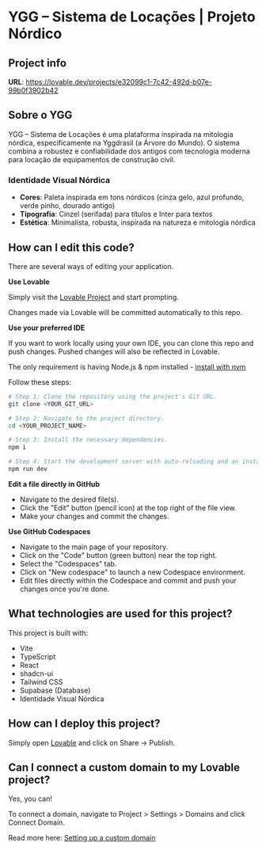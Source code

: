 # YGG – Sistema de Locações | Projeto Nórdico

## Project info

**URL**: https://lovable.dev/projects/e32099c1-7c42-492d-b07e-99b0f3902b42

## Sobre o YGG

YGG – Sistema de Locações é uma plataforma inspirada na mitologia nórdica, especificamente na Yggdrasil (a Árvore do Mundo). O sistema combina a robustez e confiabilidade dos antigos com tecnologia moderna para locação de equipamentos de construção civil.

### Identidade Visual Nórdica

- **Cores**: Paleta inspirada em tons nórdicos (cinza gelo, azul profundo, verde pinho, dourado antigo)
- **Tipografia**: Cinzel (serifada) para títulos e Inter para textos
- **Estética**: Minimalista, robusta, inspirada na natureza e mitologia nórdica

## How can I edit this code?

There are several ways of editing your application.

**Use Lovable**

Simply visit the [Lovable Project](https://lovable.dev/projects/e32099c1-7c42-492d-b07e-99b0f3902b42) and start prompting.

Changes made via Lovable will be committed automatically to this repo.

**Use your preferred IDE**

If you want to work locally using your own IDE, you can clone this repo and push changes. Pushed changes will also be reflected in Lovable.

The only requirement is having Node.js & npm installed - [install with nvm](https://github.com/nvm-sh/nvm#installing-and-updating)

Follow these steps:

```sh
# Step 1: Clone the repository using the project's Git URL.
git clone <YOUR_GIT_URL>

# Step 2: Navigate to the project directory.
cd <YOUR_PROJECT_NAME>

# Step 3: Install the necessary dependencies.
npm i

# Step 4: Start the development server with auto-reloading and an instant preview.
npm run dev
```

**Edit a file directly in GitHub**

- Navigate to the desired file(s).
- Click the "Edit" button (pencil icon) at the top right of the file view.
- Make your changes and commit the changes.

**Use GitHub Codespaces**

- Navigate to the main page of your repository.
- Click on the "Code" button (green button) near the top right.
- Select the "Codespaces" tab.
- Click on "New codespace" to launch a new Codespace environment.
- Edit files directly within the Codespace and commit and push your changes once you're done.

## What technologies are used for this project?

This project is built with:

- Vite
- TypeScript
- React
- shadcn-ui
- Tailwind CSS
- Supabase (Database)
- Identidade Visual Nórdica

## How can I deploy this project?

Simply open [Lovable](https://lovable.dev/projects/e32099c1-7c42-492d-b07e-99b0f3902b42) and click on Share -> Publish.

## Can I connect a custom domain to my Lovable project?

Yes, you can!

To connect a domain, navigate to Project > Settings > Domains and click Connect Domain.

Read more here: [Setting up a custom domain](https://docs.lovable.dev/tips-tricks/custom-domain#step-by-step-guide)
